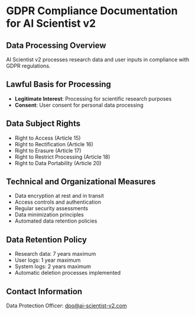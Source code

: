 
# GDPR Compliance Documentation for AI Scientist v2

## Data Processing Overview
AI Scientist v2 processes research data and user inputs in compliance with GDPR regulations.

## Lawful Basis for Processing
- **Legitimate Interest**: Processing for scientific research purposes
- **Consent**: User consent for personal data processing

## Data Subject Rights
- Right to Access (Article 15)
- Right to Rectification (Article 16)
- Right to Erasure (Article 17)
- Right to Restrict Processing (Article 18)
- Right to Data Portability (Article 20)

## Technical and Organizational Measures
- Data encryption at rest and in transit
- Access controls and authentication
- Regular security assessments
- Data minimization principles
- Automated data retention policies

## Data Retention Policy
- Research data: 7 years maximum
- User logs: 1 year maximum
- System logs: 2 years maximum
- Automatic deletion processes implemented

## Contact Information
Data Protection Officer: dpo@ai-scientist-v2.com
